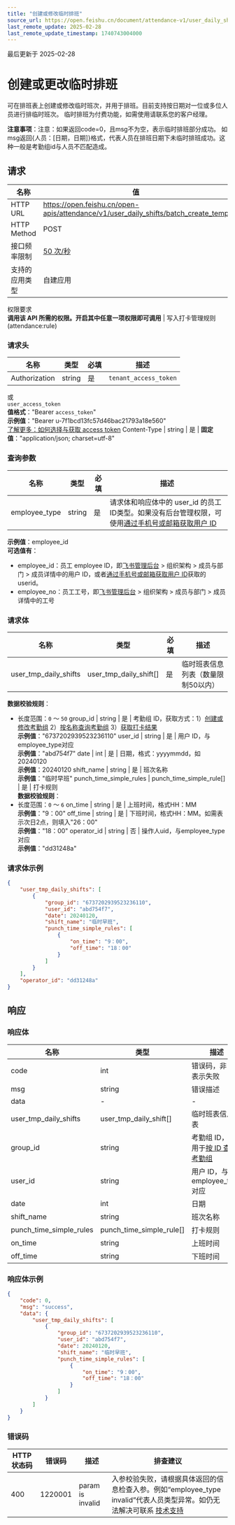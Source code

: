 ```yaml
---
title: "创建或修改临时排班"
source_url: https://open.feishu.cn/document/attendance-v1/user_daily_shift/batch_create_temp
last_remote_update: 2025-02-28
last_remote_update_timestamp: 1740743004000
---
```

最后更新于 2025-02-28

# 创建或更改临时排班

可在排班表上创建或修改临时班次，并用于排班。目前支持按日期对一位或多位人员进行排临时班次。
临时排班为付费功能，如需使用请联系您的客户经理。

**注意事项**：注意：如果返回code=0，且msg不为空，表示临时排班部分成功。
如msg返回{人员：[日期，日期]}格式，代表人员在排班日期下未临时排班成功。这种一般是考勤组id与人员不匹配造成。

## 请求
名称 | 值
---|---
HTTP URL | https://open.feishu.cn/open-apis/attendance/v1/user_daily_shifts/batch_create_temp
HTTP Method | POST
接口频率限制 | [50 次/秒](https://open.feishu.cn/document/ukTMukTMukTM/uUzN04SN3QjL1cDN)
支持的应用类型 | 自建应用
权限要求  
            **调用该 API 所需的权限。开启其中任意一项权限即可调用** | 写入打卡管理规则(attendance:rule)

### 请求头

名称 | 类型 | 必填 | 描述
--- | --- | --- | ---
Authorization | string | 是 | `tenant_access_token`  
或  
`user_access_token`  
**值格式**："Bearer `access_token`"  
**示例值**："Bearer u-7f1bcd13fc57d46bac21793a18e560"  
[了解更多：如何选择与获取 access token](https://open.feishu.cn/document/uAjLw4CM/ugTN1YjL4UTN24CO1UjN/trouble-shooting/how-to-choose-which-type-of-token-to-use)
Content-Type | string | 是 | **固定值**："application/json; charset=utf-8"

### 查询参数

名称 | 类型 | 必填 | 描述
--- | --- | --- | ---
employee_type | string | 是 | 请求体和响应体中的 user_id 的员工ID类型。如果没有后台管理权限，可使用[通过手机号或邮箱获取用户 ID](https://open.feishu.cn/document/uAjLw4CM/ukTMukTMukTM/reference/contact-v3/user/batch_get_id)  
**示例值**：employee_id  
**可选值有**：  
- employee_id：员工 employee ID，即[飞书管理后台](https://example.feishu.cn/admin/contacts/departmentanduser) > 组织架构 > 成员与部门 > 成员详情中的用户 ID，或者[通过手机号或邮箱获取用户 ID](https://open.feishu.cn/document/uAjLw4CM/ukTMukTMukTM/reference/contact-v3/user/batch_get_id)获取的userid。  
- employee_no：员工工号，即[飞书管理后台](https://example.feishu.cn/admin/contacts/departmentanduser) > 组织架构 > 成员与部门 > 成员详情中的工号

### 请求体

名称 | 类型 | 必填 | 描述
--- | --- | --- | ---
user_tmp_daily_shifts | user_tmp_daily_shift\[\] | 是 | 临时班表信息列表（数量限制50以内）  
**数据校验规则**：  
- 长度范围：`0` ～ `50`
group_id | string | 是 | 考勤组 ID，获取方式：1）[创建或修改考勤组](https://open.feishu.cn/document/uAjLw4CM/ukTMukTMukTM/reference/attendance-v1/group/create) 2）[按名称查询考勤组](https://open.feishu.cn/document/uAjLw4CM/ukTMukTMukTM/reference/attendance-v1/group/search) 3）[获取打卡结果](https://open.feishu.cn/document/uAjLw4CM/ukTMukTMukTM/reference/attendance-v1/user_task/query)  
**示例值**："6737202939523236110"
user_id | string | 是 | 用户 ID，与employee_type对应  
**示例值**："abd754f7"
date | int | 是 | 日期，格式：yyyymmdd，如20240120  
**示例值**：20240120
shift_name | string | 是 | 班次名称  
**示例值**："临时早班"
punch_time_simple_rules | punch_time_simple_rule\[\] | 是 | 打卡规则  
**数据校验规则**：  
- 长度范围：`0` ～ `6`
on_time | string | 是 | 上班时间，格式HH：MM  
**示例值**："9：00"
off_time | string | 是 | 下班时间，格式HH：MM。如需表示次日2点，则填入"26：00"  
**示例值**："18：00"
operator_id | string | 否 | 操作人uid，与employee_type对应  
**示例值**："dd31248a"

### 请求体示例
```json
{
    "user_tmp_daily_shifts": [
        {
            "group_id": "6737202939523236110",
            "user_id": "abd754f7",
            "date": 20240120,
            "shift_name": "临时早班",
            "punch_time_simple_rules": [
                {
                    "on_time": "9：00",
                    "off_time": "18：00"
                }
            ]
        }
    ],
    "operator_id": "dd31248a"
}
```

## 响应

### 响应体

名称 | 类型 | 描述
--- | --- | ---
code | int | 错误码，非 0 表示失败
msg | string | 错误描述
data | \- | \-
user_tmp_daily_shifts | user_tmp_daily_shift\[\] | 临时班表信息列表
group_id | string | 考勤组 ID，可用于[按 ID 查询考勤组](https://open.feishu.cn/document/uAjLw4CM/ukTMukTMukTM/reference/attendance-v1/group/get)
user_id | string | 用户 ID，与employee_type对应
date | int | 日期
shift_name | string | 班次名称
punch_time_simple_rules | punch_time_simple_rule\[\] | 打卡规则
on_time | string | 上班时间
off_time | string | 下班时间

### 响应体示例
```json
{
    "code": 0,
    "msg": "success",
    "data": {
        "user_tmp_daily_shifts": [
            {
                "group_id": "6737202939523236110",
                "user_id": "abd754f7",
                "date": 20240120,
                "shift_name": "临时早班",
                "punch_time_simple_rules": [
                    {
                        "on_time": "9：00",
                        "off_time": "18：00"
                    }
                ]
            }
        ]
    }
}
```

### 错误码

HTTP状态码 | 错误码 | 描述 | 排查建议
--- | --- | --- | ---
400 | 1220001 | param is invalid | 入参校验失败，请根据具体返回的信息检查入参。例如“employee_type invalid”代表人员类型异常。如仍无法解决可联系 [技术支持](https://applink.feishu.cn/TLJpeNdW)

